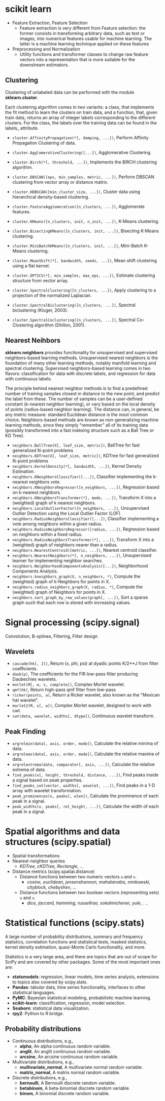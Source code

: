 # scikit learn

- Feature Extraction, Feature Selection
  -  Feature extraction is very different from Feature selection: the former consists in transforming arbitrary data, such as text or images, into numerical features usable for machine learning. The latter is a machine learning technique applied on these features
- Preprocessing and Normalization
  - Utility functions and transformer classes to change raw feature vectors into a representation that is more suitable for the downstream estimators.

## Clustering
Clustering of unlabeled data can be performed with the module **sklearn.cluster**.

Each clustering algorithm comes in two variants: a class, that implements the fit method to learn the clusters on train data, and a function, that, given train data, returns an array of integer labels corresponding to the different clusters. For the class, the labels over the training data can be found in the labels_ attribute.

- `cluster.AffinityPropagation(*[, damping, ...])`, Perform Affinity Propagation Clustering of data.
- `cluster.AgglomerativeClustering([...])`, Agglomerative Clustering.
- `cluster.Birch(*[, threshold, ...])`, Implements the BIRCH clustering algorithm.
- `cluster.DBSCAN([eps, min_samples, metric, ...])`, Perform DBSCAN clustering from vector array or distance matrix.
- `cluster.HDBSCAN([min_cluster_size, ...])`, Cluster data using hierarchical density-based clustering.
- `cluster.FeatureAgglomeration([n_clusters, ...])`, Agglomerate features.

- `cluster.KMeans([n_clusters, init, n_init, ...])`, K-Means clustering.

- `cluster.BisectingKMeans([n_clusters, init, ...])`, Bisecting K-Means clustering.

- `cluster.MiniBatchKMeans([n_clusters, init, ...])`, Mini-Batch K-Means clustering.

- `cluster.MeanShift(*[, bandwidth, seeds, ...])`, Mean shift clustering using a flat kernel.

- `cluster.OPTICS(*[, min_samples, max_eps, ...])`, Estimate clustering structure from vector array.

- `cluster.SpectralClustering([n_clusters, ...])`, Apply clustering to a projection of the normalized Laplacian.

- `cluster.SpectralBiclustering([n_clusters, ...])`, Spectral biclustering (Kluger, 2003).

- `cluster.SpectralCoclustering([n_clusters, ...])`, Spectral Co-Clustering algorithm (Dhillon, 2001).

## Nearest Neihbors
**sklearn.neighbors** provides functionality for unsupervised and supervised neighbors-based learning methods. Unsupervised nearest neighbors is the foundation of many other learning methods, notably manifold learning and spectral clustering. Supervised neighbors-based learning comes in two flavors: classification for data with discrete labels, and regression for data with continuous labels.

The principle behind nearest neighbor methods is to find a predefined number of training samples closest in distance to the new point, and predict the label from these. The number of samples can be a user-defined constant (k-nearest neighbor learning), or vary based on the local density of points (radius-based neighbor learning). The distance can, in general, be any metric measure: standard Euclidean distance is the most common choice. Neighbors-based methods are known as non-generalizing machine learning methods, since they simply “remember” all of its training data (possibly transformed into a fast indexing structure such as a Ball Tree or KD Tree).

- `neighbors.BallTree(X[, leaf_size, metric])`, BallTree for fast generalized N-point problems
- `neighbors.KDTree(X[, leaf_size, metric])`, KDTree for fast generalized N-point problems
- `neighbors.KernelDensity(*[, bandwidth, ...])`, Kernel Density Estimation.
- `neighbors.KNeighborsClassifier([...])`, Classifier implementing the k-nearest neighbors vote.
- `neighbors.KNeighborsRegressor([n_neighbors, ...])`, Regression based on k-nearest neighbors.
- `neighbors.KNeighborsTransformer(*[, mode, ...])`, Transform X into a (weighted) graph of k nearest neighbors.
- `neighbors.LocalOutlierFactor([n_neighbors, ...])`, Unsupervised Outlier Detection using the Local Outlier Factor (LOF).
- `neighbors.RadiusNeighborsClassifier([...])`, Classifier implementing a vote among neighbors within a given radius.
- `neighbors.RadiusNeighborsRegressor([radius, ...])`, Regression based on neighbors within a fixed radius.
- `neighbors.RadiusNeighborsTransformer(*[, ...])`, Transform X into a (weighted) graph of neighbors nearer than a radius.
- `neighbors.NearestCentroid([metric, ...])`, Nearest centroid classifier.
- `neighbors.NearestNeighbors(*[, n_neighbors, ...])`, Unsupervised learner for implementing neighbor searches.
- `neighbors.NeighborhoodComponentsAnalysis([...])`, Neighborhood Components Analysis.
- `neighbors.kneighbors_graph(X, n_neighbors, *)`, Compute the (weighted) graph of k-Neighbors for points in X.
- `neighbors.radius_neighbors_graph(X, radius, *)`, Compute the (weighted) graph of Neighbors for points in X.
- `neighbors.sort_graph_by_row_values(graph[, ...])`, Sort a sparse graph such that each row is stored with increasing values.


# Signal processing (scipy.signal)
Convolution, B-splines, Filtering, Filter design
## Wavelets
- `cascade(hk[, J])`, Return (x, phi, psi) at dyadic points K/2**J from filter coefficients.
- `daub(p)`, The coefficients for the FIR low-pass filter producing Daubechies wavelets.
- `morlet(M[, w, s, complete])`, Complex Morlet wavelet.
- `qmf(hk)`, Return high-pass qmf filter from low-pass
- `ricker(points, a)`, Return a Ricker wavelet, also known as the "Mexican hat wavelet".
- `morlet2(M, s[, w])`, Complex Morlet wavelet, designed to work with cwt.
- `cwt(data, wavelet, widths[, dtype])`, Continuous wavelet transform.
## Peak Finding 
- `argrelmin(data[, axis, order, mode])`, Calculate the relative minima of data.
- `argrelmax(data[, axis, order, mode])`, Calculate the relative maxima of data.
- `argrelextrema(data, comparator[, axis, ...])`, Calculate the relative extrema of data.
- `find_peaks(x[, height, threshold, distance, ...])`, Find peaks inside a signal based on peak properties.
- `find_peaks_cwt(vector, widths[, wavelet, ...])`, Find peaks in a 1-D array with wavelet transformation.
- `peak_prominences(x, peaks[, wlen])`, Calculate the prominence of each peak in a signal.
- `peak_widths(x, peaks[, rel_height, ...])`, 
Calculate the width of each peak in a signal.
# Spatial algorithms and data structures (scipy.spatial)
- Spatial transformations
- Nearest-neighbor queries
  - *KDTree, cKDTree, Rectangle*, ...
- Distance metrics (scipy.spatial.distance)
  - Distance functions between two numeric vectors `u` and `v`.
    -  *cosine, euclidean, jensenshannon, mahalanobis, minkowski, cityblock, chebyshev*, ...
  - Distance functions between two boolean vectors  (representing sets) `u` and `v`. 
    - *dice, jaccard, hamming, russellrao, sokalmichener, yule*, . .. 

# Statistical functions (scipy.stats)
A large number of probability distributions, summary and frequency statistics, correlation functions and statistical tests, masked statistics, kernel density estimation, quasi-Monte Carlo functionality, and more.

Statistics is a very large area, and there are topics that are out of scope for SciPy and are covered by other packages. Some of the most important ones are:

- **statsmodels**: regression, linear models, time series analysis, extensions to topics also covered by scipy.stats.
- **Pandas**: tabular data, time series functionality, interfaces to other statistical languages.
- **PyMC**: Bayesian statistical modeling, probabilistic machine learning.
- **scikit-learn**: classification, regression, model selection.
- **Seaborn**: statistical data visualization.
- **rpy2**: Python to R bridge.
## Probability distributions
- Continuous distributions, e.g.,
  - **alpha**, An alpha continuous random variable.
  - **anglit**, An anglit continuous random variable.
  - **arcsine**, An arcsine continuous random variable.
- Multivariate distributions, e.g.,
  - **multivariate_normal**, A multivariate normal random variable.
  - **matrix_normal**, A matrix normal random variable.
- Discrete distributions, e.g., 
  - **bernoulli**, A Bernoulli discrete random variable.
  - **betabinom**, A beta-binomial discrete random variable.
  - **binom**, A binomial discrete random variable.